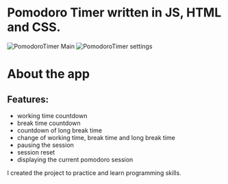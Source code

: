 # Pomodoro Timer written in JS, HTML and CSS.

![PomodoroTimer Main](http://url/to/img.png)
![PomodoroTimer settings](http://url/to/img.png)


# About the app
## Features:
- working time countdown
- break time countdown
- countdown of long break time
- change of working time, break time and long break time
- pausing the session
- session reset
- displaying the current pomodoro session

I created the project to practice and learn programming skills.
